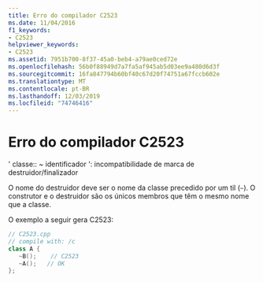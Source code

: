 ```yaml
---
title: Erro do compilador C2523
ms.date: 11/04/2016
f1_keywords:
- C2523
helpviewer_keywords:
- C2523
ms.assetid: 7951b700-8f37-45a0-beb4-a79ae0ced72e
ms.openlocfilehash: 56b0f88949d7a7fa5af945ab5d03ee9a480d6d3f
ms.sourcegitcommit: 16fa847794b60bf40c67d20f74751a67fccb602e
ms.translationtype: MT
ms.contentlocale: pt-BR
ms.lasthandoff: 12/03/2019
ms.locfileid: "74746416"
---
```

# <a name="compiler-error-c2523"></a>Erro do compilador C2523

' classe:: ~ identificador ': incompatibilidade de marca de destruidor/finalizador

O nome do destruidor deve ser o nome da classe precedido por um til (`~`). O construtor e o destruidor são os únicos membros que têm o mesmo nome que a classe.

O exemplo a seguir gera C2523:

```cpp
// C2523.cpp
// compile with: /c
class A {
   ~B();    // C2523
   ~A();   // OK
};
```
